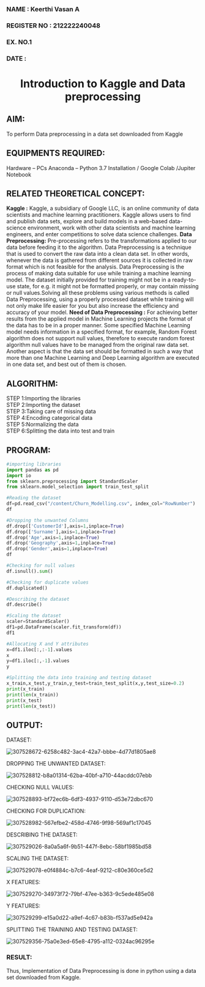 <H3>NAME        : Keerthi Vasan A </H3>
<H3>REGISTER NO : 212222240048 </H3>
<H3>EX. NO.1</H3>
<H3>DATE        : </H3>
<H1 ALIGN =CENTER> Introduction to Kaggle and Data preprocessing</H1>

## AIM:

To perform Data preprocessing in a data set downloaded from Kaggle

## EQUIPMENTS REQUIRED:
Hardware – PCs
Anaconda – Python 3.7 Installation / Google Colab /Jupiter Notebook

## RELATED THEORETICAL CONCEPT:

**Kaggle :**
Kaggle, a subsidiary of Google LLC, is an online community of data scientists and machine learning practitioners. Kaggle allows users to find and publish data sets, explore and build models in a web-based data-science environment, work with other data scientists and machine learning engineers, and enter competitions to solve data science challenges.
**Data Preprocessing:**
Pre-processing refers to the transformations applied to our data before feeding it to the algorithm. Data Preprocessing is a technique that is used to convert the raw data into a clean data set. In other words, whenever the data is gathered from different sources it is collected in raw format which is not feasible for the analysis.
Data Preprocessing is the process of making data suitable for use while training a machine learning model. The dataset initially provided for training might not be in a ready-to-use state, for e.g. it might not be formatted properly, or may contain missing or null values.Solving all these problems using various methods is called Data Preprocessing, using a properly processed dataset while training will not only make life easier for you but also increase the efficiency and accuracy of your model.
**Need of Data Preprocessing :**
For achieving better results from the applied model in Machine Learning projects the format of the data has to be in a proper manner. Some specified Machine Learning model needs information in a specified format, for example, Random Forest algorithm does not support null values, therefore to execute random forest algorithm null values have to be managed from the original raw data set.
Another aspect is that the data set should be formatted in such a way that more than one Machine Learning and Deep Learning algorithm are executed in one data set, and best out of them is chosen.

## ALGORITHM:
STEP 1:Importing the libraries<BR>
STEP 2:Importing the dataset<BR>
STEP 3:Taking care of missing data<BR>
STEP 4:Encoding categorical data<BR>
STEP 5:Normalizing the data<BR>
STEP 6:Splitting the data into test and train<BR>

##  PROGRAM:
```py
#importing libraries
import pandas as pd
import io
from sklearn.preprocessing import StandardScaler
from sklearn.model_selection import train_test_split

#Reading the dataset
df=pd.read_csv("/content/Churn_Modelling.csv", index_col="RowNumber")
df

#Dropping the unwanted Columns
df.drop(['CustomerId'],axis=1,inplace=True)
df.drop(['Surname'],axis=1,inplace=True)
df.drop('Age',axis=1,inplace=True)
df.drop('Geography',axis=1,inplace=True)
df.drop('Gender',axis=1,inplace=True)
df

#Checking for null values
df.isnull().sum()

#Checking for duplicate values
df.duplicated()

#Describing the dataset
df.describe()

#Scaling the dataset
scaler=StandardScaler()
df1=pd.DataFrame(scaler.fit_transform(df))
df1

#Allocating X and Y attributes
x=df1.iloc[:,:-1].values
x
y=df1.iloc[:,-1].values
y

#Splitting the data into training and testing dataset
x_train,x_test,y_train,y_test=train_test_split(x,y,test_size=0.2)
print(x_train)
print(len(x_train))
print(x_test)
print(len(x_test))
```

## OUTPUT:

DATASET:

![307528672-6258c482-3ac4-42a7-bbbe-4d77d1805ae8](https://github.com/niraunjana/Ex-1-NN/assets/119395610/d6b8d242-a266-41f9-9f08-eacb96428bbe)

DROPPING THE UNWANTED DATASET:

![307528812-b8a01314-62ba-40bf-a710-44acddc07ebb](https://github.com/niraunjana/Ex-1-NN/assets/119395610/d4d85de8-b6c4-4703-a594-2f93c30fb514)

CHECKING NULL VALUES:

![307528893-bf72ec6b-6df3-4937-9110-d53e72dbc670](https://github.com/niraunjana/Ex-1-NN/assets/119395610/16b35620-2a95-4f8a-bbca-fff22e0a83e6)

CHECKING FOR DUPLICATION:

![307528982-567efbe2-458d-4746-9f98-569af1c17045](https://github.com/niraunjana/Ex-1-NN/assets/119395610/af0d6e5d-8a52-410d-901f-236887b512e6)

DESCRIBING THE DATASET:

![307529026-8a0a5a6f-9b51-447f-8ebc-58bf1985bd58](https://github.com/niraunjana/Ex-1-NN/assets/119395610/7efcd58e-5b06-4ab3-9e9a-df7d9a26d0f3)

SCALING THE DATASET:

![307529078-e0f4884c-b7c6-4eaf-9212-c80e360ce5d2](https://github.com/niraunjana/Ex-1-NN/assets/119395610/1381b730-fb62-44cd-861a-7d260a7a55d2)

X FEATURES:

![307529270-34973f72-79bf-47ee-b363-9c5ede485e08](https://github.com/niraunjana/Ex-1-NN/assets/119395610/42e2f068-d798-4721-96ec-555c95d97cd0)

Y FEATURES:

![307529299-e15a0d22-a9ef-4c67-b83b-f537ad5e942a](https://github.com/niraunjana/Ex-1-NN/assets/119395610/6df83942-4ebf-470e-85a7-71109e9d6214)

SPLITTING THE TRAINING AND TESTING DATASET:

![307529356-75a0e3ed-65e8-4795-a112-0324ac96295e](https://github.com/niraunjana/Ex-1-NN/assets/119395610/87107db2-18d0-4ed3-a541-4a8d631bec35)

### RESULT:
Thus, Implementation of Data Preprocessing is done in python  using a data set downloaded from Kaggle.


